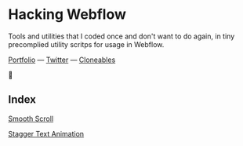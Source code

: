 # Hacking Webflow

Tools and utilities that I coded once and don't want to do again, in tiny precomplied utility scritps for usage in Webflow.

[Portfolio](https://federic.ooo/) — [Twitter](https://federic.ooo/s/twitter) — [Cloneables](https://webflow.com/@vallafederico)

👀

## Index

[Smooth Scroll](/src/smoothScroll/readme.md)

[Stagger Text Animation](/src/staggerText/readme.md)
